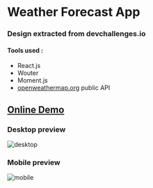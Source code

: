 # Weather Forecast App

### Design extracted from devchallenges.io

#### Tools used :
- React.js
- Wouter
- Moment.js
- [openweathermap.org](https://openweathermap.org/) public API

## [Online Demo](https://weather-forecast-baltazar.vercel.app/)

### Desktop preview
![desktop](https://i.imgur.com/xBg9W6C.png)

### Mobile preview
![mobile](https://i.imgur.com/L5Y3qmw.png)
